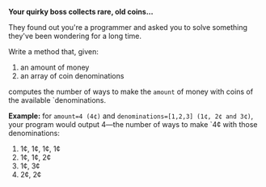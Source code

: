 **Your quirky boss collects rare, old coins...**

They found out you're a programmer and asked you to solve something they've been wondering for a long time.

Write a method that, given:

1. an amount of money
2. an array of coin denominations

computes the number of ways to make the `amount` of money with coins of the available `denominations.

**Example:** for `amount=4 (4¢)` and `denominations=[1,2,3] (1¢, 2¢ and 3¢)`, your program would output 4—the number of ways to make `4¢ with those denominations:

1. 1¢, 1¢, 1¢, 1¢
2. 1¢, 1¢, 2¢
3. 1¢, 3¢
4. 2¢, 2¢
